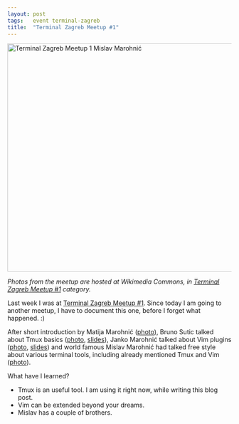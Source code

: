 ```yaml
---
layout: post
tags:   event terminal-zagreb
title:  "Terminal Zagreb Meetup #1"
---
```

<a title="By Zeljko.filipin (Own work) [CC-BY-SA-4.0 (http://creativecommons.org/licenses/by-sa/4.0)], via Wikimedia Commons" href="https://commons.wikimedia.org/wiki/File%3ATerminal_Zagreb_Meetup_1_Mislav_Marohni%C4%87.jpg"><img width="512" alt="Terminal Zagreb Meetup 1 Mislav Marohnić" src="//upload.wikimedia.org/wikipedia/commons/thumb/f/f6/Terminal_Zagreb_Meetup_1_Mislav_Marohni%C4%87.jpg/512px-Terminal_Zagreb_Meetup_1_Mislav_Marohni%C4%87.jpg"/></a>

*Photos from the meetup are hosted at Wikimedia Commons, in [Terminal Zagreb Meetup #1](https://commons.wikimedia.org/wiki/Category:Terminal_Zagreb_Meetup_1) category.*

Last week I was at [Terminal Zagreb Meetup #1](http://www.meetup.com/terminal-zg/events/212502312). Since today I am going to another meetup, I have to document this one, before I forget what happened. :)

After short introduction by Matija Marohnić ([photo](https://commons.wikimedia.org/wiki/File:Terminal_Zagreb_Meetup_1_Matija_Marohni%C4%87.jpg)), Bruno Sutic talked about Tmux basics ([photo](https://commons.wikimedia.org/wiki/File:Terminal_Zagreb_Meetup_1_Bruno_Sutic.jpg), [slides](https://speakerdeck.com/brunosutic/tmux-osnove)), Janko Marohnić talked about Vim plugins ([photo](https://commons.wikimedia.org/wiki/File:Terminal_Zagreb_Meetup_1_Janko_Marohni%C4%87.jpg), [slides](https://speakerdeck.com/janko_m/hidden-features-of-your-vim-plugins)) and world famous Mislav Marohnić had talked free style about various terminal tools, including already mentioned Tmux and Vim ([photo](https://commons.wikimedia.org/wiki/File:Terminal_Zagreb_Meetup_1_Mislav_Marohni%C4%87.jpg)).

What have I learned?

- Tmux is an useful tool. I am using it right now, while writing this blog post.
- Vim can be extended beyond your dreams.
- Mislav has a couple of brothers.
